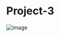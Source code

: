 # Project-3
![image](https://github.com/user-attachments/assets/09f75f35-a609-4980-8e27-4a51ffd4c10e)
